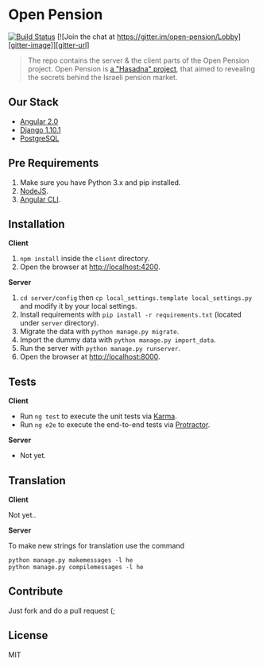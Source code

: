 # Open Pension

[![Build Status][travis-image]][travis-url] [![Join the chat at https://gitter.im/open-pension/Lobby][gitter-image]][gitter-url]

> The repo contains the server & the client parts of the Open Pension project.
Open Pension is [a "Hasadna" project](http://www.hasadna.org.il/), that aimed to revealing the secrets behind the Israeli pension market.

## Our Stack

  * [Angular 2.0](https://angular.io/)
  * [Django 1.10.1](https://www.djangoproject.com/)
  * [PostgreSQL](http://www.postgresql.org/)

## Pre Requirements

  1. Make sure you have Python 3.x and pip installed.
  2. [NodeJS](nodejs.org).
  3. [Angular CLI](https://github.com/angular/angular-cli).

## Installation

**Client**

  1. `npm install` inside the `client` directory.
  2. Open the browser at [http://localhost:4200](http://localhost:4200).

**Server**

  1. `cd server/config` then `cp local_settings.template local_settings.py` and modify it by your local settings.
  2. Install requirements with `pip install -r requirements.txt` (located under `server` directory).
  3. Migrate the data with `python manage.py migrate`.
  4. Import the dummy data with `python manage.py import_data`.
  5. Run the server with `python manage.py runserver`.
  6. Open the browser at [http://localhost:8000](http://localhost:8000).

## Tests

**Client**

  * Run `ng test` to execute the unit tests via [Karma](https://karma-runner.github.io).
  * Run `ng e2e` to execute the end-to-end tests via [Protractor](http://www.protractortest.org/).

**Server**

  * Not yet.

## Translation

**Client**

Not yet..

**Server**

To make new strings for translation use the command

```shell
python manage.py makemessages -l he
python manage.py compilemessages -l he
```

## Contribute

Just fork and do a pull request (;

## License

MIT

[travis-image]: https://travis-ci.org/hasadna/open_pension.svg?branch=master
[travis-url]: https://travis-ci.org/hasadna/open_pension
[gitter-image]: https://badges.gitter.im/open-pension/Lobby.svg
[gitter-url]: https://gitter.im/open-pension/Lobby?utm_source=badge&utm_medium=badge&utm_campaign=pr-badge&utm_content=badge
